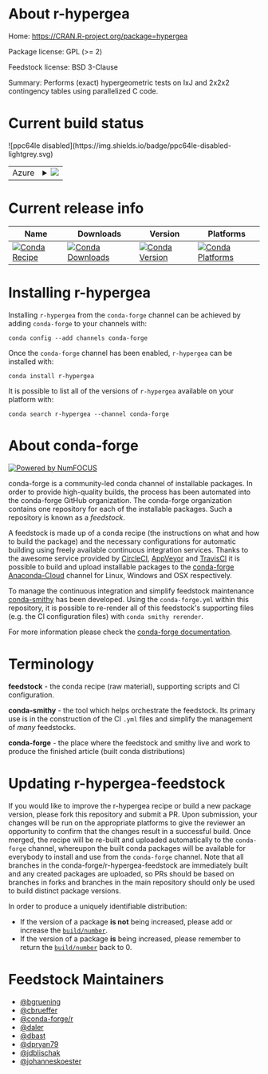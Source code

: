 About r-hypergea
================

Home: https://CRAN.R-project.org/package=hypergea

Package license: GPL (>= 2)

Feedstock license: BSD 3-Clause

Summary: Performs (exact) hypergeometric tests on IxJ and 2x2x2 contingency tables using parallelized C code.



Current build status
====================


<table>
    
  <tr>
    <td>Azure</td>
    <td>
      <details>
        <summary>
          <a href="https://dev.azure.com/conda-forge/feedstock-builds/_build/latest?definitionId=2380&branchName=master">
            <img src="https://dev.azure.com/conda-forge/feedstock-builds/_apis/build/status/r-hypergea-feedstock?branchName=master">
          </a>
        </summary>
        <table>
          <thead><tr><th>Variant</th><th>Status</th></tr></thead>
          <tbody><tr>
              <td>linux_r_base3.5.1target_platformlinux-64</td>
              <td>
                <a href="https://dev.azure.com/conda-forge/feedstock-builds/_build/latest?definitionId=2380&branchName=master">
                  <img src="https://dev.azure.com/conda-forge/feedstock-builds/_apis/build/status/r-hypergea-feedstock?branchName=master&jobName=linux&configuration=linux_r_base3.5.1target_platformlinux-64" alt="variant">
                </a>
              </td>
            </tr><tr>
              <td>linux_r_base3.6target_platformlinux-64</td>
              <td>
                <a href="https://dev.azure.com/conda-forge/feedstock-builds/_build/latest?definitionId=2380&branchName=master">
                  <img src="https://dev.azure.com/conda-forge/feedstock-builds/_apis/build/status/r-hypergea-feedstock?branchName=master&jobName=linux&configuration=linux_r_base3.6target_platformlinux-64" alt="variant">
                </a>
              </td>
            </tr><tr>
              <td>osx_r_base3.5.1target_platformosx-64</td>
              <td>
                <a href="https://dev.azure.com/conda-forge/feedstock-builds/_build/latest?definitionId=2380&branchName=master">
                  <img src="https://dev.azure.com/conda-forge/feedstock-builds/_apis/build/status/r-hypergea-feedstock?branchName=master&jobName=osx&configuration=osx_r_base3.5.1target_platformosx-64" alt="variant">
                </a>
              </td>
            </tr><tr>
              <td>osx_r_base3.6target_platformosx-64</td>
              <td>
                <a href="https://dev.azure.com/conda-forge/feedstock-builds/_build/latest?definitionId=2380&branchName=master">
                  <img src="https://dev.azure.com/conda-forge/feedstock-builds/_apis/build/status/r-hypergea-feedstock?branchName=master&jobName=osx&configuration=osx_r_base3.6target_platformosx-64" alt="variant">
                </a>
              </td>
            </tr><tr>
              <td>win_c_compilervs2015r_base3.5.1target_platformwin-64vc14</td>
              <td>
                <a href="https://dev.azure.com/conda-forge/feedstock-builds/_build/latest?definitionId=2380&branchName=master">
                  <img src="https://dev.azure.com/conda-forge/feedstock-builds/_apis/build/status/r-hypergea-feedstock?branchName=master&jobName=win&configuration=win_c_compilervs2015r_base3.5.1target_platformwin-64vc14" alt="variant">
                </a>
              </td>
            </tr><tr>
              <td>win_c_compilervs2015r_base3.6target_platformwin-64vc14</td>
              <td>
                <a href="https://dev.azure.com/conda-forge/feedstock-builds/_build/latest?definitionId=2380&branchName=master">
                  <img src="https://dev.azure.com/conda-forge/feedstock-builds/_apis/build/status/r-hypergea-feedstock?branchName=master&jobName=win&configuration=win_c_compilervs2015r_base3.6target_platformwin-64vc14" alt="variant">
                </a>
              </td>
            </tr>
          </tbody>
        </table>
      </details>
    </td>
  </tr>
![ppc64le disabled](https://img.shields.io/badge/ppc64le-disabled-lightgrey.svg)
</table>

Current release info
====================

| Name | Downloads | Version | Platforms |
| --- | --- | --- | --- |
| [![Conda Recipe](https://img.shields.io/badge/recipe-r--hypergea-green.svg)](https://anaconda.org/conda-forge/r-hypergea) | [![Conda Downloads](https://img.shields.io/conda/dn/conda-forge/r-hypergea.svg)](https://anaconda.org/conda-forge/r-hypergea) | [![Conda Version](https://img.shields.io/conda/vn/conda-forge/r-hypergea.svg)](https://anaconda.org/conda-forge/r-hypergea) | [![Conda Platforms](https://img.shields.io/conda/pn/conda-forge/r-hypergea.svg)](https://anaconda.org/conda-forge/r-hypergea) |

Installing r-hypergea
=====================

Installing `r-hypergea` from the `conda-forge` channel can be achieved by adding `conda-forge` to your channels with:

```
conda config --add channels conda-forge
```

Once the `conda-forge` channel has been enabled, `r-hypergea` can be installed with:

```
conda install r-hypergea
```

It is possible to list all of the versions of `r-hypergea` available on your platform with:

```
conda search r-hypergea --channel conda-forge
```


About conda-forge
=================

[![Powered by NumFOCUS](https://img.shields.io/badge/powered%20by-NumFOCUS-orange.svg?style=flat&colorA=E1523D&colorB=007D8A)](http://numfocus.org)

conda-forge is a community-led conda channel of installable packages.
In order to provide high-quality builds, the process has been automated into the
conda-forge GitHub organization. The conda-forge organization contains one repository
for each of the installable packages. Such a repository is known as a *feedstock*.

A feedstock is made up of a conda recipe (the instructions on what and how to build
the package) and the necessary configurations for automatic building using freely
available continuous integration services. Thanks to the awesome service provided by
[CircleCI](https://circleci.com/), [AppVeyor](https://www.appveyor.com/)
and [TravisCI](https://travis-ci.org/) it is possible to build and upload installable
packages to the [conda-forge](https://anaconda.org/conda-forge)
[Anaconda-Cloud](https://anaconda.org/) channel for Linux, Windows and OSX respectively.

To manage the continuous integration and simplify feedstock maintenance
[conda-smithy](https://github.com/conda-forge/conda-smithy) has been developed.
Using the ``conda-forge.yml`` within this repository, it is possible to re-render all of
this feedstock's supporting files (e.g. the CI configuration files) with ``conda smithy rerender``.

For more information please check the [conda-forge documentation](https://conda-forge.org/docs/).

Terminology
===========

**feedstock** - the conda recipe (raw material), supporting scripts and CI configuration.

**conda-smithy** - the tool which helps orchestrate the feedstock.
                   Its primary use is in the construction of the CI ``.yml`` files
                   and simplify the management of *many* feedstocks.

**conda-forge** - the place where the feedstock and smithy live and work to
                  produce the finished article (built conda distributions)


Updating r-hypergea-feedstock
=============================

If you would like to improve the r-hypergea recipe or build a new
package version, please fork this repository and submit a PR. Upon submission,
your changes will be run on the appropriate platforms to give the reviewer an
opportunity to confirm that the changes result in a successful build. Once
merged, the recipe will be re-built and uploaded automatically to the
`conda-forge` channel, whereupon the built conda packages will be available for
everybody to install and use from the `conda-forge` channel.
Note that all branches in the conda-forge/r-hypergea-feedstock are
immediately built and any created packages are uploaded, so PRs should be based
on branches in forks and branches in the main repository should only be used to
build distinct package versions.

In order to produce a uniquely identifiable distribution:
 * If the version of a package **is not** being increased, please add or increase
   the [``build/number``](https://conda.io/docs/user-guide/tasks/build-packages/define-metadata.html#build-number-and-string).
 * If the version of a package **is** being increased, please remember to return
   the [``build/number``](https://conda.io/docs/user-guide/tasks/build-packages/define-metadata.html#build-number-and-string)
   back to 0.

Feedstock Maintainers
=====================

* [@bgruening](https://github.com/bgruening/)
* [@cbrueffer](https://github.com/cbrueffer/)
* [@conda-forge/r](https://github.com/conda-forge/r/)
* [@daler](https://github.com/daler/)
* [@dbast](https://github.com/dbast/)
* [@dpryan79](https://github.com/dpryan79/)
* [@jdblischak](https://github.com/jdblischak/)
* [@johanneskoester](https://github.com/johanneskoester/)

